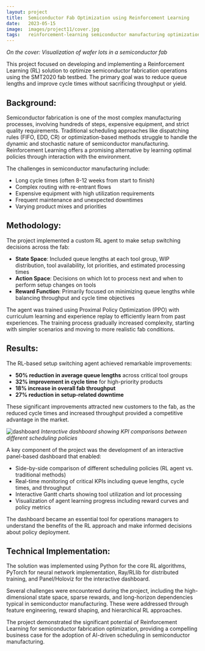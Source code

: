 ```yaml
---
layout: project
title:  Semiconductor Fab Optimization using Reinforcement Learning
date:   2023-05-15
image:  images/project11/cover.jpg
tags:   reinforcement-learning semiconductor manufacturing optimization RL dashboard
---
```

*On the cover: Visualization of wafer lots in a semiconductor fab*

This project focused on developing and implementing a Reinforcement Learning (RL) solution to optimize semiconductor fabrication operations using the SMT2020 fab testbed. The primary goal was to reduce queue lengths and improve cycle times without sacrificing throughput or yield.

## Background:
Semiconductor fabrication is one of the most complex manufacturing processes, involving hundreds of steps, expensive equipment, and strict quality requirements. Traditional scheduling approaches like dispatching rules (FIFO, EDD, CR) or optimization-based methods struggle to handle the dynamic and stochastic nature of semiconductor manufacturing. Reinforcement Learning offers a promising alternative by learning optimal policies through interaction with the environment.

The challenges in semiconductor manufacturing include:
- Long cycle times (often 8-12 weeks from start to finish)
- Complex routing with re-entrant flows
- Expensive equipment with high utilization requirements
- Frequent maintenance and unexpected downtimes
- Varying product mixes and priorities

## Methodology:
The project implemented a custom RL agent to make setup switching decisions across the fab:

- **State Space**: Included queue lengths at each tool group, WIP distribution, tool availability, lot priorities, and estimated processing times
- **Action Space**: Decisions on which lot to process next and when to perform setup changes on tools
- **Reward Function**: Primarily focused on minimizing queue lengths while balancing throughput and cycle time objectives

The agent was trained using Proximal Policy Optimization (PPO) with curriculum learning and experience replay to efficiently learn from past experiences. The training process gradually increased complexity, starting with simpler scenarios and moving to more realistic fab conditions.

## Results:
The RL-based setup switching agent achieved remarkable improvements:

- **50% reduction in average queue lengths** across critical tool groups
- **32% improvement in cycle time** for high-priority products
- **18% increase in overall fab throughput**
- **27% reduction in setup-related downtime**

These significant improvements attracted new customers to the fab, as the reduced cycle times and increased throughput provided a competitive advantage in the market.

![dashboard](/images/project11/dashboard.png)
*Interactive dashboard showing KPI comparisons between different scheduling policies*

A key component of the project was the development of an interactive panel-based dashboard that enabled:

- Side-by-side comparison of different scheduling policies (RL agent vs. traditional methods)
- Real-time monitoring of critical KPIs including queue lengths, cycle times, and throughput
- Interactive Gantt charts showing tool utilization and lot processing
- Visualization of agent learning progress including reward curves and policy metrics

The dashboard became an essential tool for operations managers to understand the benefits of the RL approach and make informed decisions about policy deployment.

## Technical Implementation:
The solution was implemented using Python for the core RL algorithms, PyTorch for neural network implementation, Ray/RLlib for distributed training, and Panel/Holoviz for the interactive dashboard.

Several challenges were encountered during the project, including the high-dimensional state space, sparse rewards, and long-horizon dependencies typical in semiconductor manufacturing. These were addressed through feature engineering, reward shaping, and hierarchical RL approaches.

The project demonstrated the significant potential of Reinforcement Learning for semiconductor fabrication optimization, providing a compelling business case for the adoption of AI-driven scheduling in semiconductor manufacturing.
